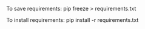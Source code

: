 To save requirements:
pip freeze > requirements.txt

To install requirements:
pip install -r requirements.txt

